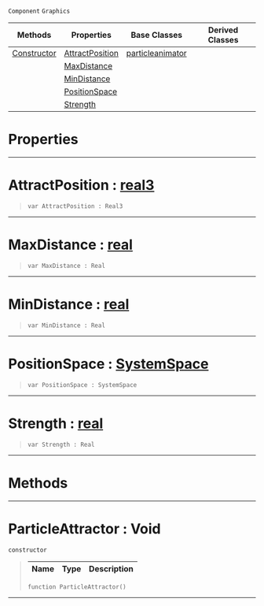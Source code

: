  `Component` `Graphics`



|Methods|Properties|Base Classes|Derived Classes|
|---|---|---|---|
|[ Constructor](https://github.com/zeroengineteam/ZeroDocs/code_reference/class_reference/particleattractor.markdown#particleattractor-void)|[ AttractPosition](https://github.com/zeroengineteam/ZeroDocs/code_reference/class_reference/particleattractor.markdown#attractposition-zero-eng)|[particleanimator](https://github.com/zeroengineteam/ZeroDocs/code_reference/class_reference/particleanimator.markdown)| |
| |[ MaxDistance](https://github.com/zeroengineteam/ZeroDocs/code_reference/class_reference/particleattractor.markdown#maxdistance-zero-engine)| | |
| |[ MinDistance](https://github.com/zeroengineteam/ZeroDocs/code_reference/class_reference/particleattractor.markdown#mindistance-zero-engine)| | |
| |[ PositionSpace](https://github.com/zeroengineteam/ZeroDocs/code_reference/class_reference/particleattractor.markdown#positionspace-zero-engin)| | |
| |[ Strength](https://github.com/zeroengineteam/ZeroDocs/code_reference/class_reference/particleattractor.markdown#strength-zero-engine-doc)| | |


 #  Properties


---  
 #  AttractPosition : [real3](https://github.com/zeroengineteam/ZeroDocs/code_reference/zilch_base_types/real3.markdown)

> 
> ``` lang=cpp, name=Zilch
> var AttractPosition : Real3


---  
 #  MaxDistance : [real](https://github.com/zeroengineteam/ZeroDocs/code_reference/zilch_base_types/real.markdown)

> 
> ``` lang=cpp, name=Zilch
> var MaxDistance : Real


---  
 #  MinDistance : [real](https://github.com/zeroengineteam/ZeroDocs/code_reference/zilch_base_types/real.markdown)

> 
> ``` lang=cpp, name=Zilch
> var MinDistance : Real


---  
 #  PositionSpace : [SystemSpace](https://github.com/zeroengineteam/ZeroDocs/code_reference/enum_reference.markdown#systemspace)

> 
> ``` lang=cpp, name=Zilch
> var PositionSpace : SystemSpace


---  
 #  Strength : [real](https://github.com/zeroengineteam/ZeroDocs/code_reference/zilch_base_types/real.markdown)

> 
> ``` lang=cpp, name=Zilch
> var Strength : Real


---  
 #  Methods


---  
 #  ParticleAttractor : Void

 `constructor`

> 
> |Name|Type|Description|
> |---|---|---|
> ``` lang=cpp, name=Zilch
> function ParticleAttractor()
> ``` 


---  
 

 